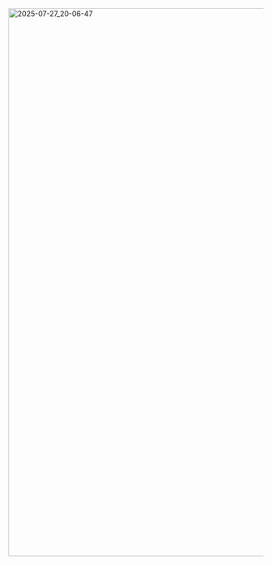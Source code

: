 <img width="1920" height="1080" alt="2025-07-27_20-06-47" src="https://github.com/user-attachments/assets/6852817f-1773-4f01-962f-b97c835fc690" />
